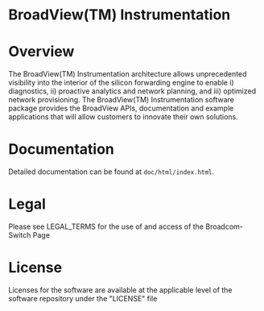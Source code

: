 BroadView(TM) Instrumentation
=============================

Overview
========

The BroadView(TM) Instrumentation architecture allows unprecedented visibility
into the interior of the silicon forwarding engine to enable i) diagnostics,
ii) proactive analytics and network planning, and iii) optimized network
provisioning.  The BroadView(TM) Instrumentation software package provides
the BroadView APIs, documentation and example applications that will allow
customers to innovate their own solutions.

Documentation
=============

Detailed documentation can be found at `doc/html/index.html`.

Legal
=====

Please see LEGAL_TERMS for the use of and access of the Broadcom-Switch Page

License
=======

Licenses for the software are available at the applicable level of the
software repository under the "LICENSE" file
